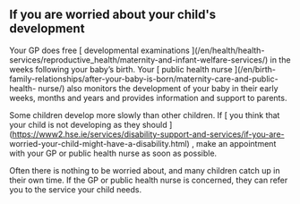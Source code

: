 ##  If you are worried about your child's development

Your GP does free [ developmental examinations ](/en/health/health-
services/reproductive_health/maternity-and-infant-welfare-services/) in the
weeks following your baby’s birth. Your [ public health nurse ](/en/birth-
family-relationships/after-your-baby-is-born/maternity-care-and-public-health-
nurse/) also monitors the development of your baby in their early weeks,
months and years and provides information and support to parents.

Some children develop more slowly than other children. If [ you think that
your child is not developing as they should
](https://www2.hse.ie/services/disability-support-and-services/if-you-are-
worried-your-child-might-have-a-disability.html) , make an appointment with
your GP or public health nurse as soon as possible.

Often there is nothing to be worried about, and many children catch up in
their own time. If the GP or public health nurse is concerned, they can refer
you to the service your child needs.
